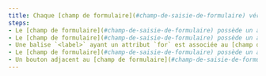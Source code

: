 ```yaml
---
title: Chaque [champ de formulaire](#champ-de-saisie-de-formulaire) vérifie-t-il une de ces conditions ?
steps:
- Le [champ de formulaire](#champ-de-saisie-de-formulaire) possède un attribut WAI-ARIA `aria-labelledby` référençant un [passage de texte](#passage-de-texte-lie-par-aria-labelledby-ou-aria-describedby) identifié ;
- Le [champ de formulaire](#champ-de-saisie-de-formulaire) possède un attribut WAI-ARIA `aria-label` ;
- Une balise `<label>` ayant un attribut `for` est associée au [champ de formulaire](#champ-de-saisie-de-formulaire) ;
- Le [champ de formulaire](#champ-de-saisie-de-formulaire) possède un attribut `title` ;
- Un bouton adjacent au [champ de formulaire](#champ-de-saisie-de-formulaire) lui fournit une étiquette visible et un élément `<label>` visuellement caché ou un attribut WAI-ARIA `aria-label`, `aria-labelledby` ou `title` lui fournit un nom accessible.
---
```

